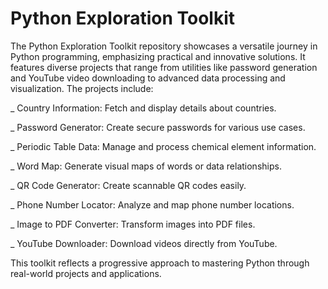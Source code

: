 # Python Exploration Toolkit

The Python Exploration Toolkit repository showcases a versatile journey in Python programming, emphasizing practical and innovative solutions. It features diverse projects that range from utilities like password generation and YouTube video downloading to advanced data processing and visualization. The projects include:

_ Country Information: Fetch and display details about countries.

_ Password Generator: Create secure passwords for various use cases.

_ Periodic Table Data: Manage and process chemical element information.

_ Word Map: Generate visual maps of words or data relationships.

_ QR Code Generator: Create scannable QR codes easily.

_ Phone Number Locator: Analyze and map phone number locations.

_ Image to PDF Converter: Transform images into PDF files.

_ YouTube Downloader: Download videos directly from YouTube.

This toolkit reflects a progressive approach to mastering Python through real-world projects and applications.
